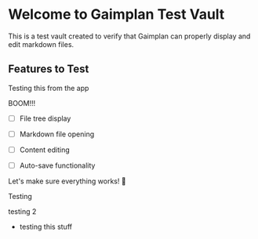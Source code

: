 # Welcome to Gaimplan Test Vault

This is a test vault created to verify that Gaimplan can properly display and edit markdown files.

## Features to Test

Testing this from the app

BOOM!!!

- [ ] File tree display
- [ ] Markdown file opening

- [ ] Content editing

- [ ] Auto-save functionality

Let's make sure everything works! 🚀

Testing

testing 2

* testing this stuff
